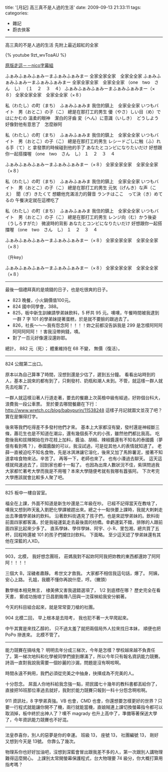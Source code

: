 title: '[月記] 高三真不是人過的生活'
date: 2009-09-13 21:33:11
tags:
categories:
- 雜記
- 蔚衣俠客
---

高三真的不是人過的生活
先附上最近超紅的全家

{% youtube 9zt_wvToaAU %}

[原版走這－－nico字幕組](http://nico.pixnet.net/blog/post/29255796)

ふぁみふぁみふぁみーまふぁみふぁみまー
全家全家全家　全家全全家
ふぁみふぁみふぁみーまふぁみふぁみまー
全家全家全家　全家全全家
（one　two　さん　し）
（１　２　３　４）
ふぁみふぁみふぁみーまふぁみふぁみまー（×８）
全家全家全家　全家全全家（×８）

私（わたし）の町（まち）　ふぁみふぁみま
我住的鎮上　全家全全家
いつもバイト　男（おとこ）の子（こ）
總是在那打工的男生
優（やさ）しい目（め）で　はにかむの
溫柔的眼神　潔白的牙齒
変（へん）に意識（いしき）　どうしよう
好像對他有意思了　怎麼辦阿

私（わたし）の町（まち）　ふぁみふぁみま
我住的鎮上　全家全全家
いつもバイト　男（おとこ）の子（こ）
總是在那打工的男生
レシードごしに触（ふ）れる手（て）と
拿發票的時候碰到他的手了
あなたとコンビになりたいだけ
好想跟你一起搭擋喔
（one　two　さん　し）
１　２　３　４

ふぁみふぁみふぁみーまふぁみふぁみまー（×８）
全家全家全家　全家全全家（×８）

私（わたし）の町（まち）　ふぁみふぁみま
我住的鎮上　全家全全家
いつもバイト　男（おとこ）の子（こ）
總是在那打工的男生
元気（げんき）な声（こえ）　聞（ぎ）きたくて
想聽他充滿活力的聲音
ランチはここ　って決（き）めてるの
午餐決定就在這裡吃了

私（わたし）の町（まち）　ふぁみふぁみま
我住的鎮上　全家全全家
いつもバイト　男（おとこ）の子（こ）
總是在那打工的男生
レンジ向（む）かう後姿（うしろすがた）
微波時的背影
あなたとコンビになりたいだけ
好想跟你一起搭擋喔
（one　two　さん　し）
１　２　３　４

ふぁみふぁみふぁみーまふぁみふぁみまー（×８）
全家全家全家　全家全全家（×８）

（升key）

ふぁみふぁみふぁみーまふぁみふぁみまー（×８）
全家全家全家　全家全全家（×８）

<!-- more -->

----

最後一個禮拜真的是燒錢的日子，也是吃很爽的日子。

* 823 晚餐，小火鍋價值100元。
* 824 國中同學會，388。
* 825，板中新生訓練請學弟妹飲料，5 杯共 95 元。噢噢，午餐時間被我逮到一群 7 字 101 的學弟妹提著蛋糕，於是就不要臉的跟過去了。
* 826，社長～～～我有怨念阿！！！！妳之前都沒告訴我是 299 是怎樣阿阿阿阿阿阿阿阿！！害我沒帶夠錢，嘖。
* 對了一百元好像還沒還妳耶。

總計，
882 元（死）；
體重維持在 68 不變，
無價（復活）。

----

824 公館第二出口。

原本以為自己算準了時間，沒想到還是少估了，遲到五分鐘。
看看出站時到的人，基本上說來的都有到了，只剩發村、奶瓶和潮人未到。不管，就這樣一群人就先去吃飯了。

一群人就這樣沿著人行道走著，要去的餐廳上次英檢中級有經過，好妳個台科大，浪費我一段公車票。
至於要去哪間餐廳在下行：
http://www.wretch.cc/blog/babypurin/11538248
這樣子月記就圖文並茂了吧？實在是懶得打字。

後來等我們吃得差不多發村他們才來。
基本上大家都沒有變，發村還是神經斷三條，蕭花生也是不知道在潮尛，還有幾個長不大的小孩，雖然他們都比我高。
吃飽後我和拔辣開始在炸花枝上加料，醬油、胡椒、辣椒醬還有不知名的泰國醬（夢億有看到嗎？），泰國醬酸的可以，我沒試過，可是從其他人的表情就知道了。
老薛一直被迫吃不知名食物，先是冰淇淋讓它溶化，後來又加了馬鈴薯泥，接著不知道拿啥食物來沾。辛苦了。
再等一下，老師也來了。
也有小湊過去聊天。
這天這樣就飛速過去了，回到家也都十一點了。
也因為出席人數狀況不佳，紫琪問過我大家都忙著考大學而我是不用喔？本來大學隨便考就有我哪有囂張阿。
下次考完大學應該就會比較多人聚了吧。

----

825 板中一樓自習室。

福全在上課，外面不知道是新生吵還是二年級在吵。
已經不記得當天在教啥了，噢我又想到昨天亂入劉肥化學課被趕出來。總之十一點快要上課時，我就大剌剌走出去準備學弟妹的飲料。
沿著飲料街遇見了孩子們，也是來認學弟妹的。飲料街前面四家都客滿，於是我碰運氣走去最後面的枋橋。幸虧運氣不錯，排隊的人跟前面四家比起來少多了。
直系學妹、學伴學妹、阿宇、小 R、里包湘，總共買了五杯，回程時還被 101 的孩子們攔住討飲料。
下面略。
至少這天認了學弟妹還有其他在深藍的人XD。

----

903，北模，
我好想念團班，
莊媽我對不起妳阿阿我把妳教的東西都還妳了阿阿阿！！！！

三個大 B，淫穢者肅靜。
希世文才救我。
大家都不相信我這句話，爆了。
阿姨，安心上路。
孔姐，我聽不懂你再說什麼，哼。（撇頭）

數學根本相見無言，
棣美佛又害我選錯選項了，
1/2 到底標在哪？
歷史完全在看天書，
鄭成功施琅丁日昌劉銘傳八田與一沈葆楨給我安分躺著。

今天的科目組合起來，就是常常耍刀槍的社團。

904 北模二回，
早上根本是去陪考，
我也犯不著一大早爬起來。

中午其實是來找乙醇的，
只不過太羞了就把兩個局外人拉來找日本妹，
順便也把 PoPo 摻進來。
北模不管了。

----

能力競賽在搞啥鬼？
明明去年分成三梯次，今年是怎樣？學校越來越不負責任了。第一梯次地科和化學被同學們搶到爆滿了，所以今年只有報名資訊能力競賽。
詩涵一直對我說我需要一個妙麗的沙漏，問題是沒有啊啦啊。

時間永遠不夠用，我們必須從完美之中抽身，抉擇成為不完美的人。

十分怨念。
屌面人你地科給我念強一點，把民國七十幾年的教科書都丟給你了，直接把16班那位車過去就好，我對於能力競賽只報到一科十分怨念啊啦啊。

911 資訊社，8 字學弟真強。VB 也會，CMD 也會，你還想要怎樣更好的世界？只要一行程式就能讓你開不了機，兩行就能當機，直娘賊連上課切換螢幕指令都可以取消掉，板中終於出神人了？噢不 magrady 也升上高中了，準備等著保送大學了，今年資訊能力競賽也不好混。

----

法皇恭喜你，別人的惡夢是你的幸運。
班級 13，
座號 13，
社團編號 13，
剛好又想到今天是 13號。
你靠么了幾次。

物理系你也好好加油吧，沒想到深藍會冒出跟我差不多的人，第一次跟別人講物理難得這麼開心。
上課別太常開螢幕保護程式，台大物理要 74 級分，你大概打算用指考嗎？